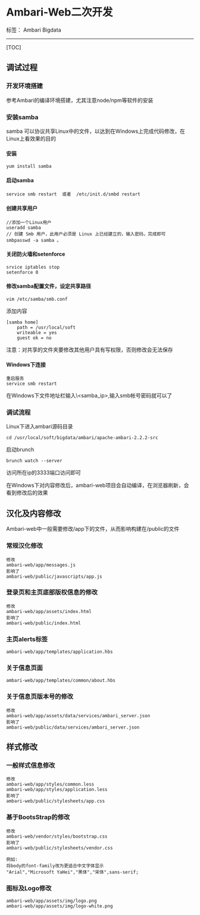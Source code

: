 ﻿# Ambari-Web二次开发

标签： Ambari Bigdata

---
[TOC]

## 调试过程

### 开发环境搭建

参考Ambari的编译环境搭建，尤其注意node/npm等软件的安装

### 安装samba

samba 可以协议共享Linux中的文件，以达到在Windows上完成代码修改，在Linux上看效果的目的

#### 安装

    yum install samba

#### 启动samba

    service smb restart  或者  /etc/init.d/smbd restart
    
#### 创建共享用户

    //添加一个Linux用户
    useradd samba
    // 创建 Smb 用户，此用户必须是 Linux 上已经建立的，输入密码，完成即可
    smbpasswd -a samba 。

#### 关闭防火墙和setenforce 

    srvice iptables stop
    setenforce 0

#### 修改samba配置文件，设定共享路径

    vim /etc/samba/smb.conf 

添加内容

    [samba home]
        path = /usr/local/soft
        writeable = yes
        guest ok = no

注意：对共享的文件夹要修改其他用户具有写权限，否则修改会无法保存

#### Windows下连接
    
    重启服务
    service smb restart 

在Windows下文件地址栏输入\\<samba_ip>,输入smb帐号密码就可以了

### 调试流程

Linux下进入ambari源码目录

    cd /usr/local/soft/bigdata/ambari/apache-ambari-2.2.2-src

启动brunch
    
    brunch watch --server

访问所在ip的3333端口访问即可

在Windows下对内容修改后，ambari-web项目会自动编译，在浏览器刷新，会看到修改后的效果



    

## 汉化及内容修改
Ambari-web中一般需要修改/app下的文件，从而影响构建在/public的文件

### 常规汉化修改

    修改
    ambari-web/app/messages.js
    影响了
    ambari-web/public/javascripts/app.js

### 登录页和主页底部版权信息的修改

    修改
    ambari-web/app/assets/index.html
    影响了
    ambari-web/public/index.html    

### 主页alerts标签

    ambari-web/app/templates/application.hbs

### 关于信息页面

    ambari-web/app/templates/common/about.hbs

### 关于信息页版本号的修改

    修改
    ambari-web/app/assets/data/services/ambari_server.json
    影响了
    ambari-web/public/data/services/ambari_server.json
    
## 样式修改

### 一般样式信息修改

    修改
    ambari-web/app/styles/common.less
    ambari-web/app/styles/application.less
    影响了
    ambari-web/public/stylesheets/app.css

### 基于BootsStrap的修改
    
    修改
    ambari-web/vendor/styles/bootstrap.css
    影响了
    ambari-web/public/stylesheets/vendor.css
    
    例如:
    将body的font-family改为更适合中文字体显示
    "Arial","Microsoft YaHei","黑体","宋体",sans-serif;

### 图标及Logo修改

    ambari-web/app/assets/img/logo.png
    ambari-web/app/assets/img/logo-white.png





